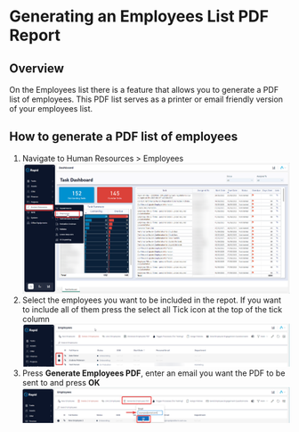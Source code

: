 # Generating an Employees List PDF Report

## Overview

On the Employees list there is a feature that allows you to generate a PDF list of employees. This PDF list serves as a printer or email friendly version of your employees list.

## How to generate a PDF list of employees

1. Navigate to Human Resources &gt; Employees  
    ![Employee menu location](<../Employee Menu Location.png>)
2. Select the employees you want to be included in the repot. If you want to include all of them press the select all Tick icon at the top of the tick column  
    ![Selecting multiple employees](<Selecting multiple employees.png>)
3. Press **Generate Employees PDF**, enter an email you want the PDF to be sent to and press **OK** 
    ![Pressing gnerate pdf button](<Pressing generate pdf button.png>)